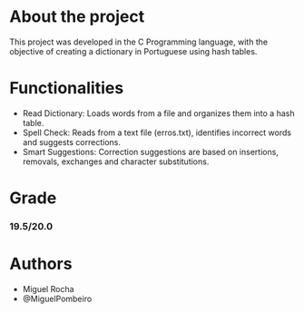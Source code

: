 # About the project
This project was developed in the C Programming language, with the objective of creating a dictionary in Portuguese using hash tables.
# Functionalities
- Read Dictionary: Loads words from a file and organizes them into a hash table.
- Spell Check: Reads from a text file (erros.txt), identifies incorrect words and suggests corrections.
- Smart Suggestions: Correction suggestions are based on insertions, removals, exchanges and character substitutions.
# Grade
### 19.5/20.0
# Authors
- Miguel Rocha
- @MiguelPombeiro


